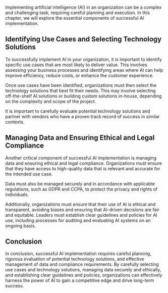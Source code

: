 
Implementing artificial intelligence (AI) in an organization can be a complex and challenging task, requiring careful planning and execution. In this chapter, we will explore the essential components of successful AI implementation.

Identifying Use Cases and Selecting Technology Solutions
--------------------------------------------------------

To successfully implement AI in your organization, it is important to identify specific use cases that are most likely to deliver value. This involves assessing your business processes and identifying areas where AI can help improve efficiency, reduce costs, or enhance the customer experience.

Once use cases have been identified, organizations must then select the technology solutions that best fit their needs. This may involve selecting off-the-shelf AI solutions or building custom solutions in-house, depending on the complexity and scope of the project.

It is important to carefully evaluate potential technology solutions and partner with vendors who have a proven track record of success in similar contexts.

Managing Data and Ensuring Ethical and Legal Compliance
-------------------------------------------------------

Another critical component of successful AI implementation is managing data and ensuring ethical and legal compliance. Organizations must ensure that they have access to high-quality data that is relevant and accurate for the intended use case.

Data must also be managed securely and in accordance with applicable regulations, such as GDPR and CCPA, to protect the privacy and rights of individuals.

Additionally, organizations must ensure that their use of AI is ethical and transparent, avoiding biases and ensuring that AI-driven decisions are fair and equitable. Leaders must establish clear guidelines and policies for AI use, including processes for auditing and evaluating AI systems on an ongoing basis.

Conclusion
----------

In conclusion, successful AI implementation requires careful planning, rigorous evaluation of potential technology solutions, and effective management of data and compliance requirements. By carefully selecting use cases and technology solutions, managing data securely and ethically, and establishing clear guidelines and policies, organizations can effectively harness the power of AI to gain a competitive edge and drive long-term success.
